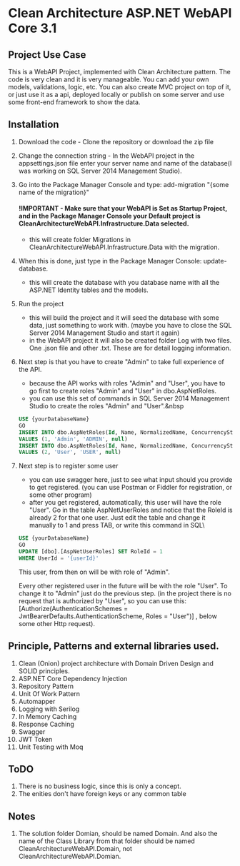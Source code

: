 # Clean Architecture ASP.NET WebAPI Core 3.1

## Project Use Case

This is a WebAPI Project, implemented with Clean Architecture pattern. The code is very clean and it is very manageable. 
You can add your own models, validations, logic, etc. You can also create MVC project on top of it, or just 
use it as a api, deployed locally or publish on some server and use some front-end framework to show the data.

## Installation

1.  Download the code - Clone the repository or download the zip file

2.  Change the connection string - In the WebAPI project in the appsettings.json file enter your server name 
    and name of the database(I was working on SQL Server 2014 Management Studio).

3.  Go into the Package Manager Console and type: add-migration "{some name of the migration}"
      #### !IMPORTANT - Make sure that your WebAPI is Set as Startup Project, and in the Package Manager Console your Default project is                             CleanArchitectureWebAPI.Infrastructure.Data selected.
    - this will create folder Migrations in CleanArchitectureWebAPI.Infrastructure.Data with the migration. 
      
4.  When this is done, just type in the Package Manager Console: update-database.
    - this will create the database with you database name with all the ASP.NET Identity tables and the models.
    
5.  Run the project
    - this will build the project and it will seed the database with some data, just something to work with. 
      (maybe you have to close the SQL Server 2014 Management Studio and start it again)
    - in the WebAPI project it will also be created folder Log with two files. One .json file and other .txt.
      These are for detail logging information.
    
6.  Next step is that you have to create "Admin" to take full experience of the API. 
    - because the API works with roles "Admin" and "User", you have to go first to create roles "Admin" and "User" in dbo.AspNetRoles.
    - you can use this set of commands in SQL Server 2014 Management Studio to create the roles "Admin" and "User".&nbsp
    ```sql
    USE {yourDatabaseName}
    GO
    INSERT INTO dbo.AspNetRoles(Id, Name, NormalizedName, ConcurrencyStamp)
    VALUES (1, 'Admin', 'ADMIN', null)
    INSERT INTO dbo.AspNetRoles(Id, Name, NormalizedName, ConcurrencyStamp)
    VALUES (2, 'User', 'USER', null)
    ```
    
7.  Next step is to register some user
    - you can use swagger here, just to see what input should you provide to get registered. (you can use Postman or Fiddler for registration, or some other program)
    - after you get registered, automatically, this user will have the role "User". 
       Go in the table AspNetUserRoles and notice that the RoleId is already 2 for that one user. 
       Just edit the table and change it manually to 1 and press TAB,
       or write this command in SQL\
    ```sql
    USE {yourDatabaseName}
    GO
    UPDATE [dbo].[AspNetUserRoles] SET RoleId = 1 
    WHERE UserId = '{userId}'
    ```
       
       This user, from then on will be with role of "Admin". 
    
    Every other registered user in the future will be with the role "User". To change it to "Admin" just do the previous step. 
    (in the project there is no request that is authorized by "User", so you can use this:
      [Authorize(AuthenticationSchemes = JwtBearerDefaults.AuthenticationScheme, Roles = "User")] , below some other Http request).

## Principle, Patterns and external libraries used.

1. Clean (Onion) project architecture with Domain Driven Design and SOLID principles.
2. ASP.NET Core Dependency Injection
3. Repository Pattern
4. Unit Of Work Pattern
5. Automapper
6. Logging with Serilog
7. In Memory Caching
8. Response Caching
9. Swagger
10. JWT Token
11. Unit Testing with Moq

## ToDO

1. There is no business logic, since this is only a concept.
2. The enities don't have foreign keys or any common table

## Notes
1. The solution folder Domian, should be named Domain. And also the name of the Class Library from that folder should be named CleanArchitectureWebAPI.Domain, not CleanArchitectureWebAPI.Domian.

